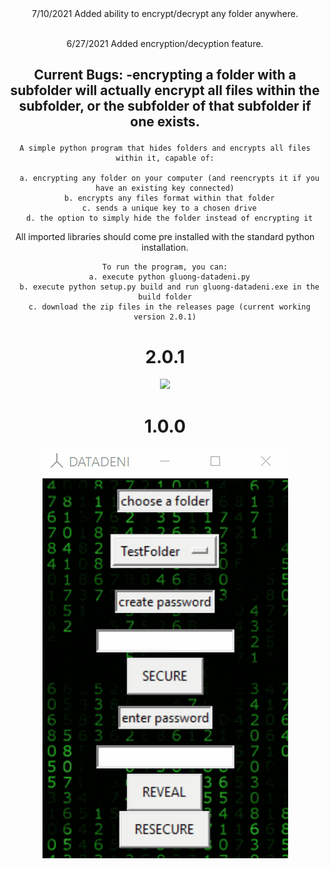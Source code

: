 <body>

  <div align="center">
7/10/2021
Added ability to encrypt/decrypt any folder anywhere.
    <br><br>

6/27/2021
Added encryption/decyption feature.
  </div>

  <h2 align="center">

  Current Bugs:
    -encrypting a folder with a subfolder will actually encrypt all files within the subfolder, or the subfolder of that subfolder if one exists.

  </h2>
  <div align="center">

    A simple python program that hides folders and encrypts all files within it, capable of:

      a. encrypting any folder on your computer (and reencrypts it if you have an existing key connected)
      b. encrypts any files format within that folder
      c. sends a unique key to a chosen drive
      d. the option to simply hide the folder instead of encrypting it



<p align="center">
    All imported libraries should come pre installed with the standard python installation.

    To run the program, you can:
      a. execute python gluong-datadeni.py
      b. execute python setup.py build and run gluong-datadeni.exe in the build folder
      c. download the zip files in the releases page (current working version 2.0.1)

  </p>

  <div align='center'>
        <h1 align='center'>2.0.1</h1>
    <img src="https://i.imgur.com/6sAL1gO.gif" />
      <h1 align='center'>1.0.0</h1>
  <img src="https://github.com/smarttarded/gluong-datadeni/blob/main/scrnshot.gif" />
</div>
</body>
